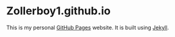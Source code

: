 # Zollerboy1.github.io

This is my personal [GitHub Pages](https://pages.github.com/) website. It is built using [Jekyll](https://jekyllrb.com/).
